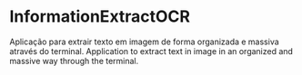 # InformationExtractOCR
Aplicação para extrair texto em imagem de forma organizada e massiva através do terminal. Application to extract text in image in an organized and massive way through the terminal.

